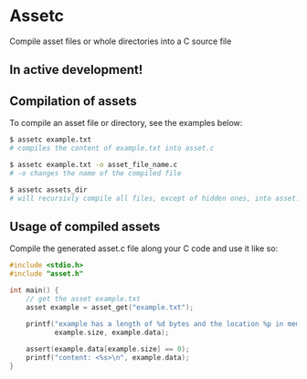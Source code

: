 # Assetc
Compile asset files or whole directories into a C source file


## In active development!

## Compilation of assets
To compile an asset file or directory, see the examples below:
```bash
$ assetc example.txt
# compiles the content of example.txt into asset.c

$ assetc example.txt -o asset_file_name.c
# -o changes the name of the compiled file

$ assetc assets_dir
# will recursivly compile all files, except of hidden ones, into asset.c
```


## Usage of compiled assets
Compile the generated asset.c file along your C code and use it like so:
```c
#include <stdio.h>
#include "asset.h"

int main() {
    // get the asset example.txt
    asset example = asset_get("example.txt");
    
    printf("example has a length of %d bytes and the location %p in memory\n", 
           example.size, example.data);

    assert(example.data[example.size] == 0);
    printf("content: <%s>\n", example.data);
}
```
